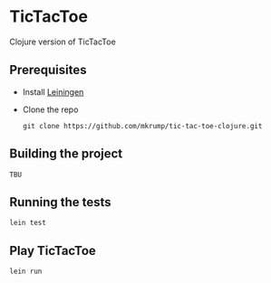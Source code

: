 # TicTacToe
Clojure version of TicTacToe

## Prerequisites
- Install [Leiningen](https://leiningen.org/)

- Clone the repo

	```
	git clone https://github.com/mkrump/tic-tac-toe-clojure.git
	```

## Building the project
```
TBU
```

## Running the tests
```
lein test
```

## Play TicTacToe
```
lein run
```
